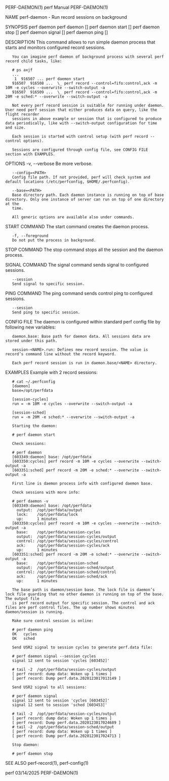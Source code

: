 PERF-DAEMON(1)								  perf Manual								PERF-DAEMON(1)

NAME
       perf-daemon - Run record sessions on background

SYNOPSIS
       perf daemon
       perf daemon [<options>]
       perf daemon start  [<options>]
       perf daemon stop	  [<options>]
       perf daemon signal [<options>]
       perf daemon ping	  [<options>]

DESCRIPTION
       This command allows to run simple daemon process that starts and monitors configured record sessions.

       You can imagine perf daemon of background process with several perf record child tasks, like:

	   # ps axjf
	   ...
		1  916507 ... perf daemon start
	   916507  916508 ...  \_ perf record --control=fifo:control,ack -m 10M -e cycles --overwrite --switch-output -a
	   916507  916509 ...  \_ perf record --control=fifo:control,ack -m 20M -e sched:* --overwrite --switch-output -a

       Not every perf record session is suitable for running under daemon. User need perf session that either produces data on query, like the flight recorder
       sessions in above example or session that is configured to produce data periodically, like with --switch-output configuration for time and size.

       Each session is started with control setup (with perf record --control options).

       Sessions are configured through config file, see CONFIG FILE section with EXAMPLES.

OPTIONS
       -v, --verbose
	   Be more verbose.

       --config=<PATH>
	   Config file path. If not provided, perf will check system and default locations (/etc/perfconfig, $HOME/.perfconfig).

       --base=<PATH>
	   Base directory path. Each daemon instance is running on top of base directory. Only one instance of server can run on top of one directory at the
	   time.

       All generic options are available also under commands.

START COMMAND
       The start command creates the daemon process.

       -f, --foreground
	   Do not put the process in background.

STOP COMMAND
       The stop command stops all the session and the daemon process.

SIGNAL COMMAND
       The signal command sends signal to configured sessions.

       --session
	   Send signal to specific session.

PING COMMAND
       The ping command sends control ping to configured sessions.

       --session
	   Send ping to specific session.

CONFIG FILE
       The daemon is configured within standard perf config file by following new variables:

       daemon.base: Base path for daemon data. All sessions data are stored under this path.

       session-<NAME>.run: Defines new record session. The value is record’s command line without the record keyword.

       Each perf record session is run in daemon.base/<NAME> directory.

EXAMPLES
       Example with 2 record sessions:

	   # cat ~/.perfconfig
	   [daemon]
	   base=/opt/perfdata

	   [session-cycles]
	   run = -m 10M -e cycles --overwrite --switch-output -a

	   [session-sched]
	   run = -m 20M -e sched:* --overwrite --switch-output -a

       Starting the daemon:

	   # perf daemon start

       Check sessions:

	   # perf daemon
	   [603349:daemon] base: /opt/perfdata
	   [603350:cycles] perf record -m 10M -e cycles --overwrite --switch-output -a
	   [603351:sched] perf record -m 20M -e sched:* --overwrite --switch-output -a

       First line is daemon process info with configured daemon base.

       Check sessions with more info:

	   # perf daemon -v
	   [603349:daemon] base: /opt/perfdata
	     output:  /opt/perfdata/output
	     lock:    /opt/perfdata/lock
	     up:      1 minutes
	   [603350:cycles] perf record -m 10M -e cycles --overwrite --switch-output -a
	     base:    /opt/perfdata/session-cycles
	     output:  /opt/perfdata/session-cycles/output
	     control: /opt/perfdata/session-cycles/control
	     ack:     /opt/perfdata/session-cycles/ack
	     up:      1 minutes
	   [603351:sched] perf record -m 20M -e sched:* --overwrite --switch-output -a
	     base:    /opt/perfdata/session-sched
	     output:  /opt/perfdata/session-sched/output
	     control: /opt/perfdata/session-sched/control
	     ack:     /opt/perfdata/session-sched/ack
	     up:      1 minutes

       The base path is daemon/session base. The lock file is daemon’s lock file guarding that no other daemon is running on top of the base. The output file
       is perf record output for specific session. The control and ack files are perf control files. The up number shows minutes daemon/session is running.

       Make sure control session is online:

	   # perf daemon ping
	   OK	cycles
	   OK	sched

       Send USR2 signal to session cycles to generate perf.data file:

	   # perf daemon signal --session cycles
	   signal 12 sent to session 'cycles [603452]'

	   # tail -2  /opt/perfdata/session-cycles/output
	   [ perf record: dump data: Woken up 1 times ]
	   [ perf record: Dump perf.data.2020123017013149 ]

       Send USR2 signal to all sessions:

	   # perf daemon signal
	   signal 12 sent to session 'cycles [603452]'
	   signal 12 sent to session 'sched [603453]'

	   # tail -2  /opt/perfdata/session-cycles/output
	   [ perf record: dump data: Woken up 1 times ]
	   [ perf record: Dump perf.data.2020123017024689 ]
	   # tail -2  /opt/perfdata/session-sched/output
	   [ perf record: dump data: Woken up 1 times ]
	   [ perf record: Dump perf.data.2020123017024713 ]

       Stop daemon:

	   # perf daemon stop

SEE ALSO
       perf-record(1), perf-config(1)

perf									  03/14/2025								PERF-DAEMON(1)
